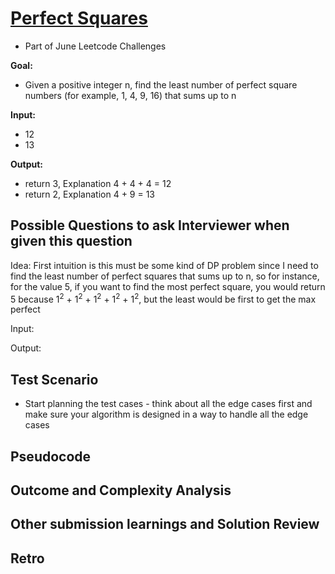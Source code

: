 # [Perfect Squares](https://leetcode.com/problems/perfect-squares/)
* Part of June Leetcode Challenges

**Goal:** 
* Given a positive integer n, find the least number of perfect square numbers (for example, 1, 4, 9, 16) that sums up to n

**Input:**
* 12
* 13

**Output:**
* return 3, Explanation 4 + 4 + 4 = 12
* return 2, Explanation 4 + 9 = 13


## Possible Questions to ask Interviewer when given this question

Idea: First intuition is this must be some kind of DP problem since I need to find the least number of perfect squares that sums up to n, so for instance, for the value 5, if you want to find the most perfect square, you would return 5 because 1<sup>2</sup> + 1<sup>2</sup> + 1<sup>2</sup> + 1<sup>2</sup> + 1<sup>2</sup>, but the least would be first to get the max perfect 

Input: 


Output:

## Test Scenario

- Start planning the test cases - think about all the edge cases first and make sure your algorithm is designed in a way to handle all the edge cases

## Pseudocode


## Outcome and Complexity Analysis


## Other submission learnings and Solution Review

## Retro
